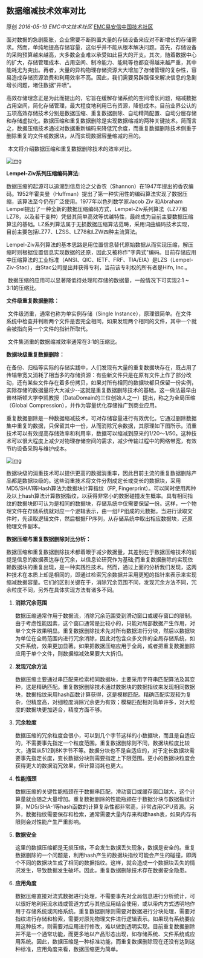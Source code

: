 ## 数据缩减技术效率对比

原创 *2016-05-19* *EMC中文技术社区* [EMC易安信中国技术社区](https://mp.weixin.qq.com/s?__biz=MjM5NjY0NzAwMg==&mid=2651770916&idx=2&sn=2b1666e12a28e3cfb92bd24361164a89&scene=21##)

​      面对数据的急剧膨胀，企业需要不断购置大量的存储设备来应对不断增长的存储需求。然而，单纯地提高存储容量，这似乎并不能从根本解决问题。首先，存储设备的采购预算越来越高，大多数企业难以承受如此巨大的开支。其次，随着数据中心的扩大，存储管理成本、占用空间、制冷能力、能耗等也都变得越来越严重，其中能耗尤为突出。再者，大量的异构物理存储资源大大增加了存储管理的复杂性，容易造成存储资源浪费和利用效率不高。因此，我们需要另辟蹊径来解决信息的急剧增长问题，堵住数据“井喷”。

​      高效存储理念正是为此而提出的，它旨在缓解存储系统的空间增长问题，缩减数据占用空间，简化存储管理，最大程度地利用已有资源，降低成本。目前业界公认的五项高效存储技术分别是数据压缩、重复数据删除、自动精简配置、自动分层存储和存储虚拟化。数据压缩和重复数据删除是实现数据缩减的两种关键技术。简而言之，数据压缩技术通过对数据重新编码来降低冗余度，而重复数据删除技术侧重于删除重复的文件或数据块，从而实现数据容量缩减的目的。

​      本文将介绍数据压缩和重复数据删除技术的效率对比。

  [![img](http://mmbiz.qpic.cn/mmbiz/TztEwAzAQIWRyj9aQ2xzibhDV2KkPMZPl6G2bMUTZfs37dKFs00J9eibaXBeEMxVVgqRiaBk7vVrqugA2g5PjVicWw/640?wx_fmt=jpeg&tp=webp&wxfrom=5&wx_lazy=1)]()

 

**Lempel-Ziv系列压缩编码算法:**

 

​      数据压缩的起源可以追溯到信息论之父香农（Shannon）在1947年提出的香农编码。1952年霍夫曼（Huffman）提出了第一种实用性的编码算法实现了数据压缩，该算法至今仍在广泛使用。1977年以色列数学家Jacob Ziv 和Abraham Lempel提出了一种全新的数据压缩编码方式，Lempel-Ziv系列算法（LZ77和LZ78，以及若干变种）凭借其简单高效等优越特性，最终成为目前主要数据压缩算法的基础。LZ系列算法属于无损数据压缩算法范畴，采用词曲编码技术实现，目前主要包括LZ77、LZSS、LZ78和LZW四种主流算法。

​      Lempel-Ziv系列算法的基本思路是用位置信息替代原始数据从而实现压缩，解压缩时则根据位置信息实现数据的还原，因此又被称作"字典式"编码。目前存储应用中压缩算法的工业标准（ANSI、QIC、IETF、FRF、TIA/EIA）是LZS（Lempel-Ziv-Stac），由Stac公司提出并获得专利，当前该专利权的所有者是Hifn, Inc.。

​      数据压缩的应用可以显著降低待处理和存储的数据量，一般情况下可实现2:1 ~ 3:1的压缩比。

 

**文件级重复数据删除：**

 

​      文件级消重，通常也称为单实例存储（Single Instance），原理很简单。在文件系统中检查并判断两个文件是否完全相同，如果发现两个相同的文件，其中一个就会被指向另一个文件的指针所取代。

​      文件集消重的数据缩减效率通常在3:1的压缩比。

 

**数据块级重复数据删除：**

 

​      在备份、归档等实际的存储实践中，人们发现有大量的重复数据块存在，既占用了传输带宽又消耗了相当多的存储资源：有些新文件只是在原有文件上作了部分改动，还有某些文件存在着多份拷贝，如果对所有相同的数据块都只保留一份实例，实际存储的数据量将大大减少--这就是重复数据删除技术的基础。这一做法最早由普林斯顿大学李凯教授（DataDomain的三位创始人之一）提出，称之为全局压缩（Global Compression），并作为容量优化存储推广到商业应用。

​      重复数据删除是一种数据缩减技术，可对存储容量进行有效优化。它通过删除数据集中重复的数据，只保留其中一份，从而消除冗余数据，其原理如下图所示。消重技术可以有效提高存储效率和利用率，数据可以缩减到原来的1/20～1/50。这种技术可以很大程度上减少对物理存储空间的需求，减少传输过程中的网络带宽，有效节约设备采购与维护成本。

[![img](http://mmbiz.qpic.cn/mmbiz/TztEwAzAQIWRyj9aQ2xzibhDV2KkPMZPljibwYVe2mgspgPrULE6wEwWYJxjGFDYmnibHmlTgnSV95LNQcJj93dhw/640?wx_fmt=jpeg&tp=webp&wxfrom=5&wx_lazy=1)]()

​      数据块级的消重技术可以提供更高的数据消重率，因此目前主流的重复数据删除产品都是数据块级的。这些消重技术将文件分割成定长或变长的数据块，采用MD5/SHA1等Hash算法为数据块计算指纹（FP, Fingerprint）。可以同时使用两种及以上hash算法计算数据指纹，以获得非常小的数据碰撞发生概率。具有相同指纹的数据块即可认为是相同的数据块，存储系统中仅需要保留一份。这样，一个物理文件在存储系统就对应一个逻辑表示，由一组FP组成的元数据。当进行读取文件时，先读取逻辑文件，然后根据FP序列，从存储系统中取出相应数据块，还原物理文件副本。

 

**数据压缩与重复数据删除对比分析：**

 

​      数据压缩和重复数据删除技术都着眼于减少数据量，其差别在于数据压缩技术的前提是信息的数据表达存在冗余，以信息论研究作为基础;而重复数据删除的实现依赖数据块的重复出现，是一种实践性技术。然而，通过上面的分析我们发现，这两种技术在本质上却是相同的，即通过检索冗余数据并采用更短的指针来表示来实现缩减数据容量。它们的区别关键在于，消除冗余范围不同，发现冗余方法不同，冗余粒度不同，另外在具体实现方法有诸多不同。

1. **消除冗余范围**

   数据压缩通常作用于数据流，消除冗余范围受到滑动窗口或缓存窗口的限制。由于考虑性能因素，这个窗口通常是比较小的，只能对局部数据产生作用，对单个文件效果明显。重复数据删除技术先对所有数据进行分块，然后以数据块为单位在全局范围内进行冗余消除，因此对包含众多文件的全局存储系统，如文件系统，效果更加显著。如果把数据压缩应用于全局，或者把重复数据删除应用于单个文件，则数据缩减效果要大大折扣。

2. **发现冗余方法**

   数据压缩主要通过串匹配来检索相同数据块，主要采用字符串匹配算法及其变种，这是精确匹配。重复数据删除技术通过数据块的数据指纹来发现相同数据块，数据指纹采用hash函数计算获得，这是模糊匹配。精确匹配实现较为复杂，但精度高，对细粒度消除冗余更为有效；模糊匹配相对简单许多，对大粒度的数据块更加适合，精度方面不够。

3. **冗余粒度**

   数据压缩的冗余粒度会很小，可以到几个字节这样的小数据块，而且是自适应的，不需要事先指定一个粒度范围。重复数据删除则不同，数据块粒度比较大，通常从512到8K字节不等。数据分块也不是自适应的，对于定长数据块需要事先指定长度，变长数据分块则需要指定上下限范围。更小的数据块粒度会获得更大的数据消冗效果，但计算消耗也更大。

4. **性能瓶颈**

   数据压缩的关键性能瓶颈在于数据串匹配，滑动窗口或缓存窗口越大，这个计算量就会随之大量增加。重复数据删除的性能瓶颈在于数据分块与数据指纹计算，MD5/SHA-1等hash函数的计算复杂性都非常高，非常占用CPU资源。另外，数据指纹需要保存和检索，通常需要大量内存来构建hash表，如果内存有限则会对性能产生严重影响。

5. **数据安全**

   这里的数据压缩都是无损压缩，不会发生数据丢失现象，数据是安全的。重复数据删除的一个问题是，利用hash产生的数据块指纹可能会产生的碰撞，即两个不同的数据块生成了相同的数据指纹。这样，就会造成一个数据块丢失的情况发生，导致数据发生破坏。因此，重复数据删除技术存在数据安全隐患。

6. **应用角度**

   数据压缩直接对流式数据进行处理，不需要事先对全局信息进行分析统计，可以很好地利用流水线或管道方式与其他应用结合使用，或以带内方式透明地作用于存储系统或网络系统。重复数据删除则需要对数据进行分块处理，需要对指纹进行存储和检索，需要对原先物理文件进行逻辑表示。如果现有系统要应用这种技术，则需要对应用进行修改，难以做到透明实现。目前重复数据删除并不是一个通常功能，而更多地以产品形态出现，如存储系统、文件系统或应用系统。因此，数据压缩是一种标准功能，而重复数据删除现在还没有达到这种标准，应用角度来看，数据压缩更为简单。